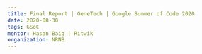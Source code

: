 ```yaml
---
title: Final Report | GeneTech | Google Summer of Code 2020
date: 2020-08-30
tags: GSoC
mentor: Hasan Baig | Ritwik
organization: NRNB
---
```

